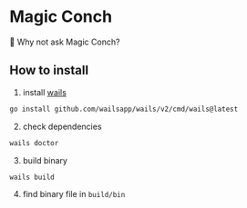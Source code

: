 # Magic Conch

🐚 Why not ask Magic Conch? 

## How to install

1. install [wails](https://github.com/wailsapp/wails)

```bash
go install github.com/wailsapp/wails/v2/cmd/wails@latest
```

2. check dependencies

```bash
wails doctor
```

3. build binary

```bash
wails build
```

4. find binary file in `build/bin`

